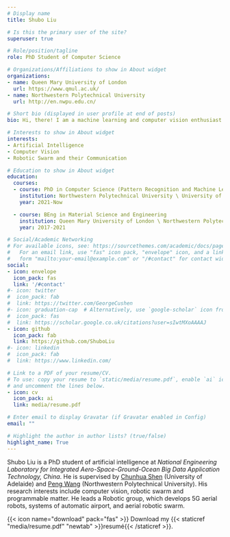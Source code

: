 ```yaml
---
# Display name
title: Shubo Liu

# Is this the primary user of the site?
superuser: true

# Role/position/tagline
role: PhD Student of Computer Science

# Organizations/Affiliations to show in About widget
organizations:
- name: Queen Mary University of London
  url: https://www.qmul.ac.uk/
- name: Northwestern Polytechnical University 
  url: http://en.nwpu.edu.cn/

# Short bio (displayed in user profile at end of posts)
bio: Hi, there! I am a machine learning and computer vision enthusiast and researcher. My focus is on computer vision and robotic swarm. I want to change the world by innovation. 

# Interests to show in About widget
interests:
- Artificial Intelligence
- Computer Vision
- Robotic Swarm and their Communication

# Education to show in About widget
education:
  courses:
  - course: PhD in Computer Science (Pattern Recognition and Machine Learning)
    institution: Northwestern Polytechnical University \ University of Adeleide
    year: 2021-Now

  - course: BEng in Material Science and Engineering
    institution: Queen Mary University of London \ Northwestern Polytechnical University 
    year: 2017-2021

# Social/Academic Networking
# For available icons, see: https://sourcethemes.com/academic/docs/page-builder/#icons
#   For an email link, use "fas" icon pack, "envelope" icon, and a link in the
#   form "mailto:your-email@example.com" or "/#contact" for contact widget.
social:
- icon: envelope
  icon_pack: fas
  link: '/#contact'
#- icon: twitter
#  icon_pack: fab
#  link: https://twitter.com/GeorgeCushen
#- icon: graduation-cap  # Alternatively, use `google-scholar` icon from `ai` icon pack
#  icon_pack: fas
#  link: https://scholar.google.co.uk/citations?user=sIwtMXoAAAAJ
- icon: github
  icon_pack: fab
  link: https://github.com/ShuboLiu
#- icon: linkedin
#  icon_pack: fab
#  link: https://www.linkedin.com/

# Link to a PDF of your resume/CV.
# To use: copy your resume to `static/media/resume.pdf`, enable `ai` icons in `params.toml`, 
# and uncomment the lines below.
- icon: cv
  icon_pack: ai
  link: media/resume.pdf

# Enter email to display Gravatar (if Gravatar enabled in Config)
email: ""

# Highlight the author in author lists? (true/false)
highlight_name: True
---
```


Shubo Liu is a PhD student of artificial intelligence at *National Engineering Laboratory for Integrated Aero-Space-Ground-Ocean Big Data Application Technology, China*. He is supervised by [Chunhua Shen](https://cshen.github.io/) (University of Adelaide) and [Peng Wang](https://wangpengnorman.github.io/) (Northwestern Polytechnical University). His research interests include computer vision, robotic swarm and programmable matter. He leads a Robotic group, which develops 5G aerial robots, systems of automatic airport, and aerial robotic swarm.



{{< icon name="download" pack="fas" >}} Download my {{< staticref "media/resume.pdf" "newtab" >}}resumé{{< /staticref >}}.
